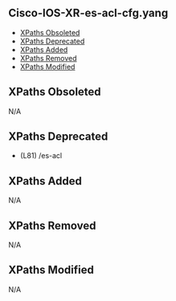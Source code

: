## Cisco-IOS-XR-es-acl-cfg.yang

- [XPaths Obsoleted](#xpaths-obsoleted)
- [XPaths Deprecated](#xpaths-deprecated)
- [XPaths Added](#xpaths-added)
- [XPaths Removed](#xpaths-removed)
- [XPaths Modified](#xpaths-modified)

## XPaths Obsoleted

N/A

## XPaths Deprecated

- (L81)	/es-acl

## XPaths Added

N/A

## XPaths Removed

N/A

## XPaths Modified

N/A

